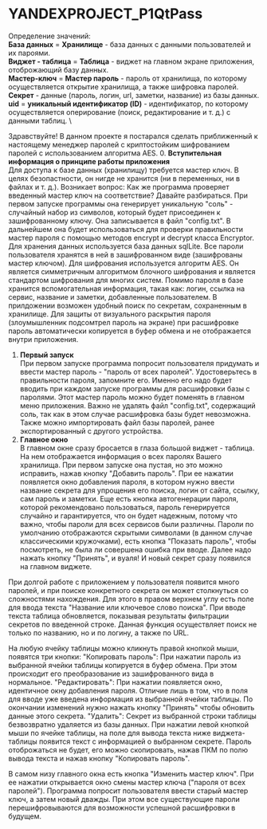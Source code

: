 # YANDEXPROJECT_P1QtPass
Определение значений: \
**База данных** = **Хранилище** - база данных с данными пользователей и их пароями. \
**Виджет - таблица** = **Таблица** - виджет на главном экране приложения, отоброжающий базу данных. \
**Мастер-ключ** = **Мастер пароль** - пароль от хранилища, по которому осуществляется открытие хранилища,
а также шифровка паролей. \
**Секрет** - данные (пароль, логин, url, заметки, название) из базы данных. \
**uid** = **уникальный идентификатор (ID)** - идентификатор, по которому осуществляется оперирование (поиск, редактирование и т. д.) с данными таблиц. \

Здравствуйте! В данном проекте я постарался сделать приближенный к настоящему менеджер паролей с криптостойким шифрованием паролей с использованием алгоритма AES.
0. **Вступительная информация о принципе работы приложения** \
  Для доступа к базе данных (хранилищу) требуется мастер ключ. В целях безопастности, он нигде не хранится (ни в переменных, ни в файлах и т. д.). Возникает вопрос: 
  Как же программа проверяет введенный мастер ключ на соответствие? Давайте разбираться.
  При первом запуске программы она генерирует уникальную "соль" - случайный набор из символов, который будет присоединен к зашифрованному ключу. Она записывается в 
  файл "config.txt". В дальнейшем она будет использоваться для проверки правильности мастер пароля с помощью методов encrypt и decrypt класса Encryptor. 
  Для хранения данных используется база данных sqlLite. Все пароли пользователя хранятся в ней в зашифрованном виде (зашифрованы мастер ключом). 
  Для шифрования используется алгоритм AES. Он является симметричным алгоритмом блочного шифрования и является стандартом шифрования для многих систем. 
  Помимо пароля в базе хранится вспомогательная информация, такая как: логин, ссылка на сервис, название и заметки, добавленные пользователем. В прилдожении возможен 
  удобный поиск по секретам, сохраненным в хранилище. Для защиты от визуального раскрытия пароля (злоумышленник подсомтрел пароль на экране) при расшифровке 
  пароль автоматически копируется в буфер обмена и не отображается внутри приложения.
1. **Первый запуск** \
  При первом запуске программа попросит пользователя придумать и ввести мастер пароль - "пароль от всех паролей". Удостоверьтесь в правильности пароля, запомните его. Именно
  его надо будет вводить при каждом запуске программы для расшифровки базы с паролями. Этот мастер пароль можно будет поменять в главном меню приложения. Важно не удалять
  файл "config.txt", содержащий соль, так как в этом случае расшифровка базы будет невозможна. Также можно импортировать файл базы паролей, ранее экспортированный с другого
  устройства.
2. **Главное окно** \
  В главном окне сразу бросается в глаза большой виджет - таблица. На нем отображается информация о всех паролях Вашего хранилища. При первом запуске она пустая,
  но это можно исправить, нажав кнопку "Добавить пароль". При ее нажатии появляется окно добавления пароля, в котором нужно ввести название секрета для 
  упрощения его поиска, логин от сайта, ссылку, сам пароль и заметки. Еще есть кнопка автогенерации пароля, которой рекомендовано пользоваться, пароль генерируется 
  случайно и гарантируется, что он будет надежным, потому что важно, чтобы пароли для всех сервисов были различны. Пароли по умолчанию отображаются скрытыми символами 
  (в данном случае классическими кружочками), есть кнопка "Показать пароль", чтобы посмотреть, не была ли совершена ошибка при вводе.
  Далее надо нажать кнопку "Принять", и вуаля! И новый секрет сразу появился на главном виджете.
  
  При долгой работе с приложением у пользователя появится много паролей, и при поиске конкретного секрета он может столкнуться со сложностями нахождения.
  Для этого в правом верхнем углу есть поле для ввода текста "Название или ключевое слово поиска". При вводе текста таблица обновляется, показывая 
  результаты фильтрации секретов по введенной строке. Данная функция осуществляет поиск не только по названию, но и по логину, а также по URL.
  
  На любую ячейку таблицы можно кликнуть правой кнопкой мыши, появятся три кнопки: 
    "Копировать пароль":
      При нажатии пароль из выбранной ячейки таблицы копируется в буфер обмена. При этом происходит его преобразование из зашифрованного вида в нормальное. 
    "Редактировать":
      При нажатии появляется окно, идентичное окну добавления пароля. Отличие лишь в том, что в поля для вводе уже введена информация из выбранной ячейки таблицы. 
      По окончании изменений нужно нажать кнопку "Принять" чтобы обновить данные этого секрета.
    "Удалить":
      Секрет из выбранной строки таблицы безвозвратно удаляется из базы данных.
  При нажатии левой кнопкой мыши по ячейке таблицы, на поле для вывода текста ниже виджета-таблицы появится текст с информацией о выбранном секрете. Пароль отоброжаться
  не будет, его можно скопировать, нажав ПКМ по полю вывода текста и нажав кнопку "Копировать пароль".

  В самом низу главного окна есть кнопка "Изменить мастер ключ". При ее нажатии открывается окно смены мастер ключа ("пароля от всех паролей"). 
  Программа попросит пользователя ввести старый мастер ключ, а затем новый дважды. При этом все существующие пароли перешифровываются для возможности 
  успешной расшифровки в будущем.
